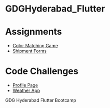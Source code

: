# GDGHyderabad_Flutter

# Assignments

- [Color Matching Game](./color_matching)
- [Shipment Forms](./shippment_form)

# Code Challenges

- [Profile Page](./profile_page)
- [Weather App](./weather_app)

GDG Hyderabad Flutter Bootcamp

